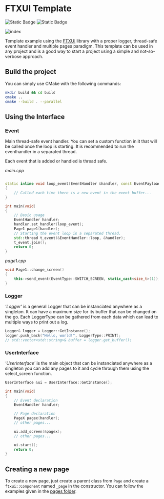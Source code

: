 # FTXUI Template

![Static Badge](https://img.shields.io/badge/builds_on-Linux-brightgreen)
![Static Badge](https://img.shields.io/badge/builds_on-Windows-brightgreen)

![index](img/index.gif)

Template example using the [FTXUI](https://github.com/ArthurSonzogni/FTXUI) library with a proper logger, thread-safe event handler and multiple pages paradigm. This template can be used in any project and is a good way to start a project using a simple and not-so-verbose approach.

## Build the project

You can simply use CMake with the following commands:

```bash
mkdir build && cd build
cmake ..
cmake --build . --parallel
```

## Using the Interface

### Event

Main thread-safe event handler. You can set a custom function in it that will be called once the
loop is starting. It is recommended to run the eventhandler in a separated thread.

Each event that is added or handled is thread safe.

_main.cpp_
```cpp

static inline void loop_event(EventHandler &handler, const EventPayload &payload)
{
    // Called each time there is a new event in the event buffer...
}

int main(void)
{
    // Basic usage
    EventHandler handler;
    handler.set_handler(loop_event);
    Page1 page1(handler);
    // Starting the event loop in a separated thread.
    std::thread t_event(&EventHandler::loop, &handler);
    t_event.join();
    return 0;
}
```

_page1.cpp_
```cpp
void Page1::change_screen()
{
    this->send_event(EventType::SWITCH_SCREEN, static_cast<size_t>(1));
}
```

### Logger

_'Logger'_ is a general Logger that can be instanciated anywhere as a singleton. It can have a maximum size for its buffer that can be changed on the go. Each LoggerType can be gathered from each data which can lead to multiple ways to print out a log.

```cpp
Logger& logger = Logger::GetInstance();
logger.push_back("Hello, world!", LoggerType::PRINT);
// std::vector<std::string>& buffer = logger.get_buffer();
```

### UserInterface

_'UserInterface'_ is the main object that can be instanciated anywhere as a singleton you can add any pages to it and cycle through them using the select_screen function.

```cpp
UserInterface &ui = UserInterface::GetInstance();

int main(void)
{
    // Event declaration
    EventHandler handler;

    // Page declaration
    PageX pagex(handler);
    // other pages...

    ui.add_screen(&pagex);
    // other pages...

    ui.start();
    return 0;
}
```

## Creating a new page

To create a new page, just create a parent class from `Page` and create a `ftxui::Component` named `_page` in the constructor. You can follow the examples given in the [pages folder](src/pages).
